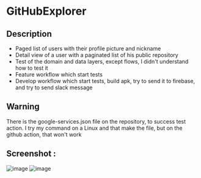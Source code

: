 # GitHubExplorer

## Description
* Paged list of users with their profile picture and nickname
* Detail view of a user with a paginated list of his public repository
* Test of the domain and data layers, except flows, I didn't understand how to test it
* Feature workflow which start tests
* Develop workflow which start tests, build apk, try to send it to firebase, and try to send slack message

## Warning
There is the google-services.json file on the repository, to success test action. I try my command on a Linux and that make the file, but on the github action, that won't work

## Screenshot :
![image](https://user-images.githubusercontent.com/60757025/169569435-7bfd23e5-2edc-41c5-b719-7685f874fb36.png)
![image](https://user-images.githubusercontent.com/60757025/169573584-76a6a1fc-d485-432f-9068-e9f4f5152857.png)

